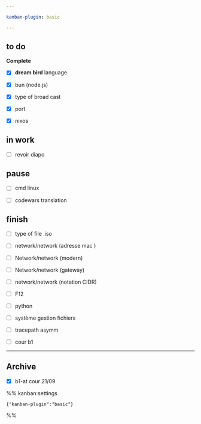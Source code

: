 ```yaml
---

kanban-plugin: basic

---
```


## to do

**Complete**
- [x] **dream bird** language
- [x] bun (node.js)
- [x] type of broad cast
- [x] port
- [x] nixos


## in work

- [ ] revoir diapo


## pause

- [ ] cmd linux
- [ ] codewars translation


## finish

- [ ] type of file .iso
- [ ] network/network (adresse mac )
- [ ] Network/network (modern)
- [ ] Network/network (gateway)
- [ ] network/network (notation CIDR)
- [ ] F12
- [ ] python
- [ ] système gestion fichiers
- [ ] tracepath asymm
- [ ] cour b1


***

## Archive

- [x] b1-at cour 21/09

%% kanban:settings
```
{"kanban-plugin":"basic"}
```
%%